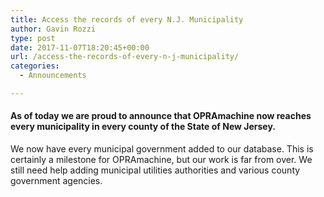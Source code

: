 ```yaml
---
title: Access the records of every N.J. Municipality
author: Gavin Rozzi
type: post
date: 2017-11-07T18:20:45+00:00
url: /access-the-records-of-every-n-j-municipality/
categories:
  - Announcements

---
```

#### As of today we are proud to announce that OPRAmachine now reaches every municipality in every county of the State of New Jersey.

We now have every municipal government added to our database. This is certainly a milestone for OPRAmachine, but our work is far from over. We still need help adding municipal utilities authorities and various county government agencies.

&nbsp;